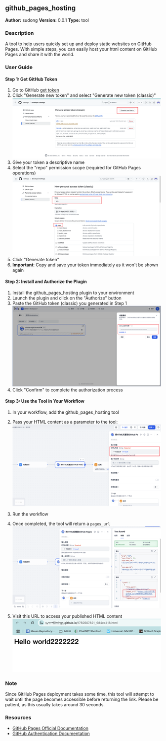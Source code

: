 ## github_pages_hosting

**Author:** sudong
**Version:** 0.0.1
**Type:** tool

### Description

A tool to help users quickly set up and deploy static websites on GitHub Pages. With simple steps, you can easily host your html content on GitHub Pages and share it with the world.

### User Guide

#### Step 1: Get GitHub Token

1. Go to GitHub [get token](https://github.com/settings/tokens)
2. Click "Generate new token" and select "Generate new token (classic)"
![1](./_assets/1.png)
3. Give your token a descriptive name
4. Select the "repo" permission scope (required for GitHub Pages operations)
![2](./_assets/2.png)
5. Click "Generate token"
6. **Important**: Copy and save your token immediately as it won't be shown again

#### Step 2: Install and Authorize the Plugin

1. Install the github_pages_hosting plugin to your environment
2. Launch the plugin and click on the "Authorize" button
3. Paste the GitHub token (classic) you generated in Step 1
![3](./_assets/3.png)
4. Click "Confirm" to complete the authorization process

#### Step 3: Use the Tool in Your Workflow

1. In your workflow, add the github_pages_hosting tool
2. Pass your HTML content as a parameter to the tool:
![4](./_assets/4.png)

3. Run the workflow
4. Once completed, the tool will return a `pages_url`
![5](./_assets/5.png)
5. Visit this URL to access your published HTML content
![6](./_assets/6.png)


### Note
Since GitHub Pages deployment takes some time, this tool will attempt to wait until the page becomes accessible before returning the link. Please be patient, as this usually takes around 30 seconds.



### Resources

- [GitHub Pages Official Documentation](https://docs.github.com/en/pages)
- [GitHub Authentication Documentation](https://docs.github.com/en/authentication)



